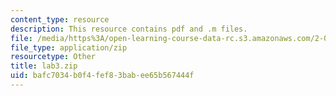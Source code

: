 ```yaml
---
content_type: resource
description: This resource contains pdf and .m files.
file: /media/https%3A/open-learning-course-data-rc.s3.amazonaws.com/2-016-hydrodynamics-13-012-fall-2005/bafc7034b0f4fef83babee65b567444f_lab3.zip
file_type: application/zip
resourcetype: Other
title: lab3.zip
uid: bafc7034-b0f4-fef8-3bab-ee65b567444f
---
```

